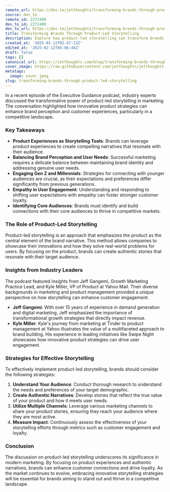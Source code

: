 ```yaml
---
remote_url: https://dev.to/jetthoughts/transforming-brands-through-product-led-storytelling-39j2
source: dev_to
remote_id: 2272400
dev_to_id: 2272400
dev_to_url: https://dev.to/jetthoughts/transforming-brands-through-product-led-storytelling-39j2
title: Transforming Brands Through Product-Led Storytelling
description: Explore how product-led storytelling can transform brands and enhance customer experiences, featuring insights from industry leaders on effective marketing strategies.
created_at: '2025-02-12T02:47:13Z'
edited_at: '2025-02-12T04:06:44Z'
draft: false
tags: []
canonical_url: https://jetthoughts.com/blog/transforming-brands-through-product-led-storytelling/
cover_image: https://raw.githubusercontent.com/jetthoughts/jetthoughts.github.io/master/content/blog/transforming-brands-through-product-led-storytelling/cover.jpeg
metatags:
  image: cover.jpeg
slug: transforming-brands-through-product-led-storytelling
---
```

In a recent episode of the Executive Guidance podcast, industry experts discussed the transformative power of product-led storytelling in marketing. The conversation highlighted how innovative product strategies can enhance brand perception and customer experiences, particularly in a competitive landscape.

### Key Takeaways

*   **Product Experiences as Storytelling Tools**: Brands can leverage product experiences to create compelling narratives that resonate with their audience.
*   **Balancing Brand Perception and User Needs**: Successful marketing requires a delicate balance between maintaining brand identity and addressing genuine user needs.
*   **Engaging Gen Z and Millennials**: Strategies for connecting with younger audiences are crucial, as their expectations and preferences differ significantly from previous generations.
*   **Empathy in User Engagement**: Understanding and responding to shifting user expectations with empathy can foster stronger customer loyalty.
*   **Identifying Core Audiences**: Brands must identify and build connections with their core audiences to thrive in competitive markets.

### The Role of Product-Led Storytelling

Product-led storytelling is an approach that emphasizes the product as the central element of the brand narrative. This method allows companies to showcase their innovations and how they solve real-world problems for users. By focusing on the product, brands can create authentic stories that resonate with their target audience.

### Insights from Industry Leaders

The podcast featured insights from Jeff Gangemi, Growth Marketing Practice Lead, and Kyle Miller, VP of Product at Yahoo Mail. Their diverse backgrounds in marketing and product management provided a unique perspective on how storytelling can enhance customer engagement.

*   **Jeff Gangemi**: With over 15 years of experience in demand generation and digital marketing, Jeff emphasized the importance of transformational growth strategies that directly impact revenue.
*   **Kyle Miller**: Kyle's journey from marketing at Tinder to product management at Yahoo illustrates the value of a multifaceted approach to brand building. His experience in leading initiatives like Swipe Night showcases how innovative product strategies can drive user engagement.

### Strategies for Effective Storytelling

To effectively implement product-led storytelling, brands should consider the following strategies:

1.  **Understand Your Audience**: Conduct thorough research to understand the needs and preferences of your target demographic.
2.  **Create Authentic Narratives**: Develop stories that reflect the true value of your product and how it meets user needs.
3.  **Utilize Multiple Channels**: Leverage various marketing channels to share your product stories, ensuring they reach your audience where they are most active.
4.  **Measure Impact**: Continuously assess the effectiveness of your storytelling efforts through metrics such as customer engagement and loyalty.

### Conclusion

The discussion on product-led storytelling underscores its significance in modern marketing. By focusing on product experiences and authentic narratives, brands can enhance customer connections and drive loyalty. As the market continues to evolve, embracing innovative storytelling strategies will be essential for brands aiming to stand out and thrive in a competitive landscape.